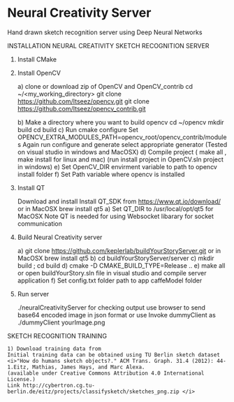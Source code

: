 # Neural Creativity Server 
Hand drawn sketch recognition server using Deep Neural Networks


INSTALLATION NEURAL CREATIVITY SKETCH RECOGNITION SERVER

1) Install CMake

2) Install OpenCV


    a) clone or download zip of OpenCV and OpenCV_contrib
        cd ~/<my_working_directory>
        git clone https://github.com/Itseez/opencv.git
        git clone https://github.com/Itseez/opencv_contrib.git
    
    b) Make a directory where you want to build opencv 
        cd ~/opencv
        mkdir build
        cd build
    c) Run cmake configure 
        Set OPENCV_EXTRA_MODULES_PATH=opencv_root/opencv_contrib/modules
        Again run configure and generate 
        select appropriate generator (Tested on visual studio in windows and MacOSX)
    d) Compile project ( make all , make install for linux and mac)
        (run install project in OpenCV.sln project in windows)
    e) Set OpenCV_DIR envirment variable to path to opencv install folder 
    f) Set Path variable where opencv is installed 
    
3) Install QT 


    Download and install Install QT_SDK from https://www.qt.io/download/
    or in MacOSX brew install qt5 
    a) Set QT_DIR to /usr/local/opt/qt5 for MacOSX 
    Note QT is needed for using Websocket libarary for socket communication 
        
4) Build Neural Creativity server


    a) git clone https://github.com/keplerlab/buildYourStoryServer.git
    or in MacOSX brew install qt5 
    b) cd buildYourStoryServer/server
    c) mkdir build ; cd build
    d) cmake -D CMAKE_BUILD_TYPE=Release ..
    e) make all or open buildYourStory.sln file in visual studio and compile server application
    f) Set config.txt folder path to app caffeModel folder 
   

5) Run server 

    ./neuralCreativityServer 
    for checking output use browser to send base64 encoded image in json format or use 
    Invoke dummyClient as 
    ./dummyClient yourImage.png 
    
   
   
SKETCH RECOGNITION TRAINING   

    1) Download training data from 
    Initial training data can be obtained using TU Berlin sketch dataset 
    <i>"How do humans sketch objects?." ACM Trans. Graph. 31.4 (2012): 44-1.Eitz, Mathias, James Hays, and Marc Alexa. 
    (available under Creative Commons Attribution 4.0 International License.) 
    Link http://cybertron.cg.tu-berlin.de/eitz/projects/classifysketch/sketches_png.zip </i>







